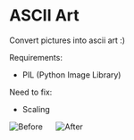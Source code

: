 # ASCII Art
Convert pictures into ascii art :)

Requirements:
 - PIL (Python Image Library)
 
Need to fix:
 - Scaling
 
![Before](https://imgur.com/E0LKhbr.png "Picture")&nbsp;&nbsp;&nbsp;&nbsp;&nbsp;
![After](https://imgur.com/0hldgoB.png "Text")
